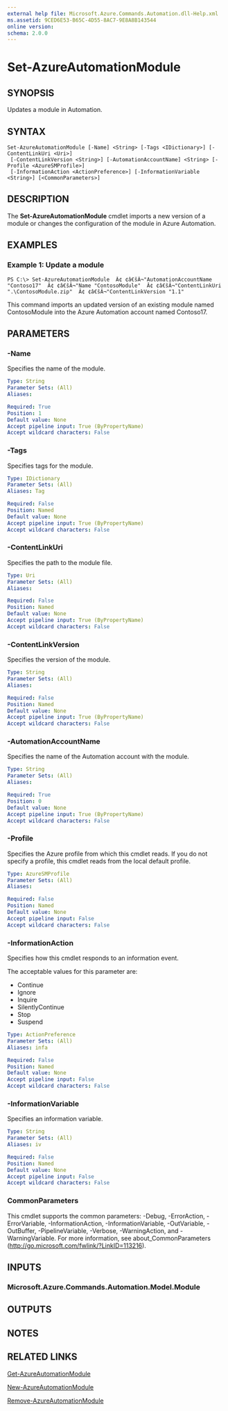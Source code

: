 ```yaml
---
external help file: Microsoft.Azure.Commands.Automation.dll-Help.xml
ms.assetid: 9CED6E53-B65C-4D55-8AC7-9E8A8B143544
online version: 
schema: 2.0.0
---
```


# Set-AzureAutomationModule

## SYNOPSIS
Updates a module in Automation.

## SYNTAX

```
Set-AzureAutomationModule [-Name] <String> [-Tags <IDictionary>] [-ContentLinkUri <Uri>]
 [-ContentLinkVersion <String>] [-AutomationAccountName] <String> [-Profile <AzureSMProfile>]
 [-InformationAction <ActionPreference>] [-InformationVariable <String>] [<CommonParameters>]
```

## DESCRIPTION
The **Set-AzureAutomationModule** cmdlet imports a new version of a module or changes the configuration of the module in Azure Automation.

## EXAMPLES

### Example 1: Update a module
```
PS C:\> Set-AzureAutomationModule  Â¢ ¢â€šÂ¬"AutomationAccountName "Contoso17"  Â¢ ¢â€šÂ¬"Name "ContosoModule"  Â¢ ¢â€šÂ¬"ContentLinkUri ".\ContosoModule.zip"  Â¢ ¢â€šÂ¬"ContentLinkVersion "1.1"
```

This command imports an updated version of an existing module named ContosoModule into the Azure Automation account named Contoso17.

## PARAMETERS

### -Name
Specifies the name of the module.

```yaml
Type: String
Parameter Sets: (All)
Aliases: 

Required: True
Position: 1
Default value: None
Accept pipeline input: True (ByPropertyName)
Accept wildcard characters: False
```

### -Tags
Specifies tags for the module.

```yaml
Type: IDictionary
Parameter Sets: (All)
Aliases: Tag

Required: False
Position: Named
Default value: None
Accept pipeline input: True (ByPropertyName)
Accept wildcard characters: False
```

### -ContentLinkUri
Specifies the path to the module file.

```yaml
Type: Uri
Parameter Sets: (All)
Aliases: 

Required: False
Position: Named
Default value: None
Accept pipeline input: True (ByPropertyName)
Accept wildcard characters: False
```

### -ContentLinkVersion
Specifies the version of the module.

```yaml
Type: String
Parameter Sets: (All)
Aliases: 

Required: False
Position: Named
Default value: None
Accept pipeline input: True (ByPropertyName)
Accept wildcard characters: False
```

### -AutomationAccountName
Specifies the name of the Automation account with the module.

```yaml
Type: String
Parameter Sets: (All)
Aliases: 

Required: True
Position: 0
Default value: None
Accept pipeline input: True (ByPropertyName)
Accept wildcard characters: False
```

### -Profile
Specifies the Azure profile from which this cmdlet reads.
If you do not specify a profile, this cmdlet reads from the local default profile.

```yaml
Type: AzureSMProfile
Parameter Sets: (All)
Aliases: 

Required: False
Position: Named
Default value: None
Accept pipeline input: False
Accept wildcard characters: False
```

### -InformationAction
Specifies how this cmdlet responds to an information event.

The acceptable values for this parameter are:

- Continue
- Ignore
- Inquire
- SilentlyContinue
- Stop
- Suspend

```yaml
Type: ActionPreference
Parameter Sets: (All)
Aliases: infa

Required: False
Position: Named
Default value: None
Accept pipeline input: False
Accept wildcard characters: False
```

### -InformationVariable
Specifies an information variable.

```yaml
Type: String
Parameter Sets: (All)
Aliases: iv

Required: False
Position: Named
Default value: None
Accept pipeline input: False
Accept wildcard characters: False
```

### CommonParameters
This cmdlet supports the common parameters: -Debug, -ErrorAction, -ErrorVariable, -InformationAction, -InformationVariable, -OutVariable, -OutBuffer, -PipelineVariable, -Verbose, -WarningAction, and -WarningVariable. For more information, see about_CommonParameters (http://go.microsoft.com/fwlink/?LinkID=113216).

## INPUTS

### Microsoft.Azure.Commands.Automation.Model.Module

## OUTPUTS

## NOTES

## RELATED LINKS

[Get-AzureAutomationModule](./Get-AzureAutomationModule.md)

[New-AzureAutomationModule](./New-AzureAutomationModule.md)

[Remove-AzureAutomationModule](./Remove-AzureAutomationModule.md)


